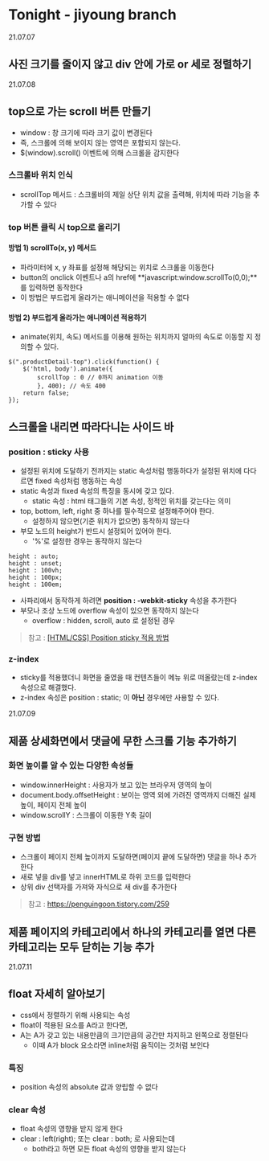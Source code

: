 # Tonight - jiyoung branch
   
21.07.07
## 사진 크기를 줄이지 않고 div 안에 가로 or 세로 정렬하기


21.07.08   
## top으로 가는 scroll 버튼 만들기
* window : 창 크기에 따라 크기 값이 변경된다
* 즉, 스크롤에 의해 보이지 않는 영역은 포함되지 않는다.
* $(window).scroll() 이벤트에 의해 스크롤을 감지한다

### 스크롤바 위치 인식
* scrollTop 메서드 : 스크롤바의 제일 상단 위치 값을 출력해, 위치에 따라 기능을 추가할 수 있다

### top 버튼 클릭 시 top으로 올리기
#### 방법 1) scrollTo(x, y) 메서드
* 파라미터에 x, y 좌표를 설정해 해당되는 위치로 스크롤을 이동한다
* button의 onclick 이벤트나 a의 href에 **javascript:window.scrollTo(0,0);**를 입력하면 동작한다
* 이 방법은 부드럽게 올라가는 애니메이션을 적용할 수 없다

#### 방법 2) 부드럽게 올라가는 애니메이션 적용하기
* animate(위치, 속도) 메서드를 이용해 원하는 위치까지 얼마의 속도로 이동할 지 정의할 수 있다.
```
$(".productDetail-top").click(function() {
	$('html, body').animate({
		scrollTop : 0 // 0까지 animation 이동
		}, 400); // 속도 400
	return false;
});
```
   
   
## 스크롤을 내리면 따라다니는 사이드 바

### position : sticky 사용
* 설정된 위치에 도달하기 전까지는 static 속성처럼 행동하다가 설정된 위치에 다다르면 fixed 속성처럼 행동하는 속성
* static 속성과 fixed 속성의 특징을 동시에 갖고 있다.
	* static 속성 : html 태그들의 기본 속성, 정적인 위치를 갖는다는 의미
* top, bottom, left, right 중 하나를 필수적으로 설정해주어야 한다.
	* 설정하지 않으면(기준 위치가 없으면) 동작하지 않는다
* 부모 노드의 height가 반드시 설정되어 있어야 한다.
	* '%'로 설정한 경우는 동작하지 않는다
```
height : auto;
height : unset;
height : 100vh;
height : 100px;
height : 100em;
```
* 사파리에서 동작하게 하려면 **position : -webkit-sticky** 속성을 추가한다
* 부모나 조상 노드에 overflow 속성이 있으면 동작하지 않는다
	* overflow : hidden, scroll, auto 로 설정된 경우

> 참고 : [[HTML/CSS] Position sticky 적용 방법](https://deeplify.dev/front-end/markup/position-sticky)

### z-index
* sticky를 적용했더니 화면을 줄였을 때 컨텐츠들이 메뉴 위로 떠올랐는데 z-index 속성으로 해결했다.
* z-index 속성은 position : static; 이 **아닌** 경우에만 사용할 수 있다.

   
     
21.07.09
## 제품 상세화면에서 댓글에 무한 스크롤 기능 추가하기
### 화면 높이를 알 수 있는 다양한 속성들
* window.innerHeight : 사용자가 보고 있는 브라우저 영역의 높이
* document.body.offsetHeight : 보이는 영역 외에 가려진 영역까지 더해진 실제 높이, 페이지 전체 높이
* window.scrollY : 스크롤이 이동한 Y축 길이

### 구현 방법
* 스크롤이 페이지 전체 높이까지 도달하면(페이지 끝에 도달하면) 댓글을 하나 추가한다
* 새로 넣을 div를 넣고 innerHTML로 하위 코드를 입력한다
* 상위 div 선택자를 가져와 자식으로 새 div를 추가한다

> 참고 : https://penguingoon.tistory.com/259
     
     
## 제품 페이지의 카테고리에서 하나의 카테고리를 열면 다른 카테고리는 모두 닫히는 기능 추가
   
21.07.11
## float 자세히 알아보기
* css에서 정렬하기 위해 사용되는 속성
* float이 적용된 요소를 A라고 한다면,
* A는 A가 갖고 있는 내용만큼의 크기만큼의 공간만 차지하고 왼쪽으로 정렬된다
	* 이때 A가 block 요소라면 inline처럼 움직이는 것처럼 보인다

### 특징
* position 속성의 absolute 값과 양립할 수 없다

### clear 속성
* float 속성의 영향을 받지 않게 한다
* clear : left(right); 또는 clear : both; 로 사용되는데
	* both라고 하면 모든 float 속성의 영향을 받지 않는다